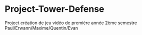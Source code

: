 # Project-Tower-Defense
Project création de jeu vidéo de première année 2ème semestre Paul/Erwann/Maxime/Quentin/Evan
